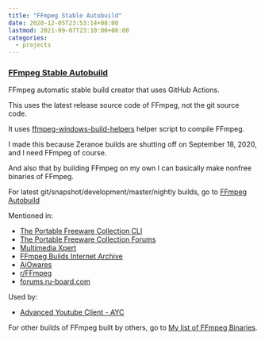 ```yaml
---
title: "FFmpeg Stable Autobuild"
date: 2020-12-05T23:53:14+08:00
lastmod: 2021-09-07T23:10:00+08:00
categories:
  - projects
---
```

### [FFmpeg Stable Autobuild](https://github.com/AnimMouse/ffmpeg-stable-autobuild)

FFmpeg automatic stable build creator that uses GitHub Actions.

This uses the latest release source code of FFmpeg, not the git source code.

It uses [ffmpeg-windows-build-helpers](https://github.com/rdp/ffmpeg-windows-build-helpers) helper script to compile FFmpeg.

I made this because Zeranoe builds are shutting off on September 18, 2020, and I need FFmpeg of course.

And also that by building FFmpeg on my own I can basically make nonfree binaries of FFmpeg.

For latest git/snapshot/development/master/nightly builds, go to [FFmpeg Autobuild](../ffmpeg-autobuild/)

Mentioned in:
* [The Portable Freeware Collection CLI](https://cli.portablefreeware.com/index.php?id=13)
* [The Portable Freeware Collection Forums](https://www.portablefreeware.com/forums/viewtopic.php?p=98827#p98827)
* [Multimedia Xpert](https://www.facebook.com/AtlasMultimediaXpert/posts/2782498562001023)
* [FFmpeg Builds Internet Archive](https://archive.org/details/zeranoe)
* [AiOwares](https://www.aiowares.com/archive/index.php?thread-907.html)
* [r/FFmpeg](https://www.reddit.com/r/ffmpeg/comments/ikht2k/ffmpegzeranoecom_will_close_on_sep_18_2020/g3rm2nk)
* [forums.ru-board.com](https://forum.ru-board.com/topic.cgi?forum=5&topic=45173)

Used by:
* [Advanced Youtube Client - AYC](https://www.videohelp.com/software/Advanced-Youtube-Client-AYC/version-history)

For other builds of FFmpeg built by others, go to [My list of FFmpeg Binaries](../../p/ffmpeg-binaries/).